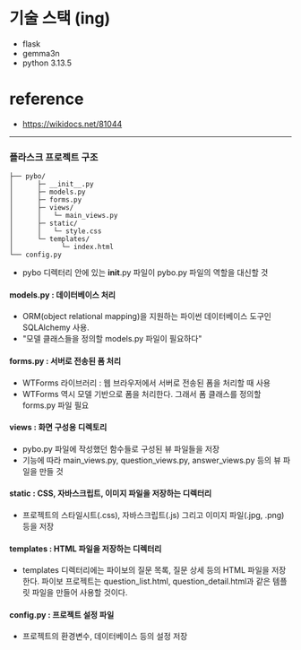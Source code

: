# 기술 스택 (ing)
- flask
- gemma3n
- python 3.13.5

# reference
- https://wikidocs.net/81044

---

### 플라스크 프로젝트 구조

    ├── pybo/
    │      ├─ __init__.py
    │      ├─ models.py
    │      ├─ forms.py
    │      ├─ views/
    │      │   └─ main_views.py
    │      ├─ static/
    │      │   └─ style.css
    │      └─ templates/
    │            └─ index.html
    └── config.py
  
- pybo 디렉터리 안에 있는 __init__.py 파일이 pybo.py 파일의 역할을 대신할 것
  
#### models.py : 데이터베이스 처리
- ORM(object relational mapping)을 지원하는 파이썬 데이터베이스 도구인 SQLAlchemy 사용.
- "모델 클래스들을 정의할 models.py 파일이 필요하다"

#### forms.py : 서버로 전송된 폼 처리
- WTForms 라이브러리 : 웹 브라우저에서 서버로 전송된 폼을 처리할 때 사용
- WTForms 역시 모델 기반으로 폼을 처리한다. 그래서 폼 클래스를 정의할 forms.py 파일 필요

#### views : 화면 구성용 디렉토리 
- pybo.py 파일에 작성했던 함수들로 구성된 뷰 파일들을 저장
- 기능에 따라 main_views.py, question_views.py, answer_views.py 등의 뷰 파일을 만들 것

#### static : CSS, 자바스크립트, 이미지 파일을 저장하는 디렉터리
- 프로젝트의 스타일시트(.css), 자바스크립트(.js) 그리고 이미지 파일(.jpg, .png) 등을 저장

#### templates : HTML 파일을 저장하는 디렉터리
- templates 디렉터리에는 파이보의 질문 목록, 질문 상세 등의 HTML 파일을 저장한다. 파이보 프로젝트는 question_list.html, question_detail.html과 같은 템플릿 파일을 만들어 사용할 것이다.

#### config.py : 프로젝트 설정 파일
- 프로젝트의 환경변수, 데이터베이스 등의 설정 저장

